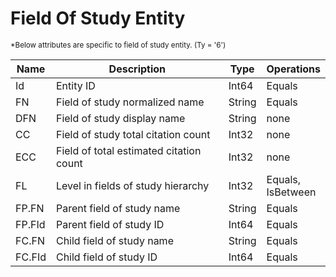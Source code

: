 <!-- 
NavPath: Academic Knowledge API/Knowledge Exploration/Entity Attributes
LinkLabel: Field Of Study Entity
Url: Academic-Knowledge-API/documentation/KnowledgeExploration/EntityAttributes/FieldsOfStudyEntity
Weight: 660
-->

# Field Of Study Entity

<sub>
*Below attributes are specific to field of study entity. (Ty = '6')
</sub>

Name	|Description							|Type       | Operations
------- | ------------------------------------- | --------- | ----------------------------
Id		|Entity ID								|Int64		|Equals
FN		|Field of study normalized name			|String		|Equals
DFN 	|Field of study display name			|String		|none
CC		|Field of study total citation count	|Int32		|none  
ECC		|Field of total estimated citation count|Int32		|none
FL		|Level in fields of study hierarchy 	|Int32		|Equals, <br/>IsBetween
FP.FN	|Parent field of study name 			|String		|Equals
FP.FId 	|Parent field of study ID 				|Int64 		|Equals
FC.FN	|Child field of study name 				|String		|Equals
FC.FId 	|Child field of study ID 				|Int64 		|Equals